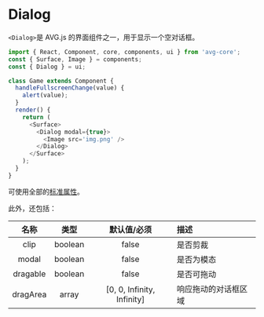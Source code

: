 # Dialog

`<Dialog>`是 AVG.js 的界面组件之一，用于显示一个空对话框。

```javascript
import { React, Component, core, components, ui } from 'avg-core';
const { Surface, Image } = components;
const { Dialog } = ui;

class Game extends Component {
  handleFullscreenChange(value) {
    alert(value);
  }
  render() {
    return (
      <Surface>
        <Dialog modal={true}>
          <Image src='img.png' />
        </Dialog>
      </Surface>
    );
  }
}
```

可使用全部的[标准属性](zh/components-props.md)。

此外，还包括：

| 名称 | 类型 | 默认值/必须 | 描述 |
| :--: | :--: | :--: | :-- |
| clip | boolean | false | 是否剪裁 |
| modal | boolean | false | 是否为模态 |
| dragable | boolean | false | 是否可拖动 |
| dragArea | array | [0, 0, Infinity, Infinity] | 响应拖动的对话框区域 |
